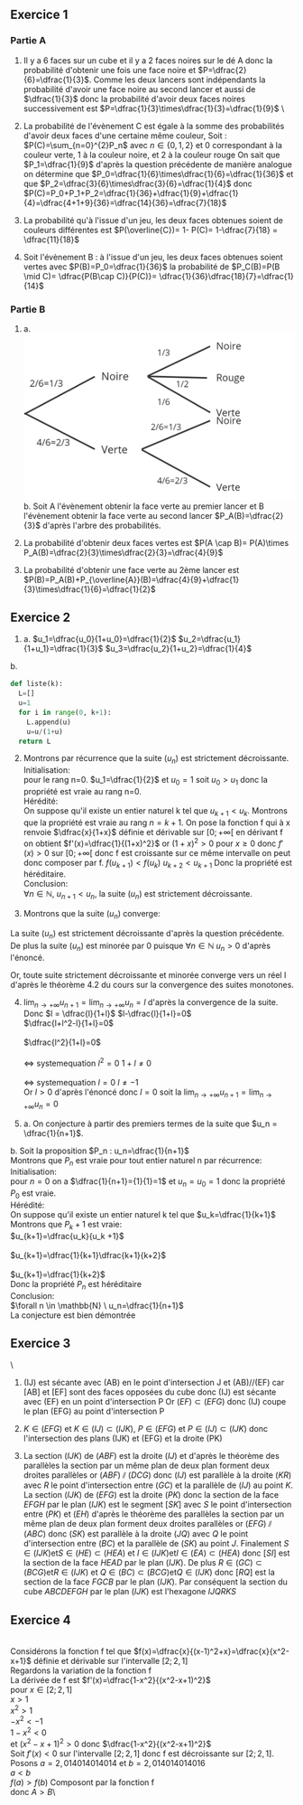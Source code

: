 ## Exercice 1

### Partie A

1. Il y a 6 faces sur un cube et il y a 2 faces noires sur le dé A donc la probabilité d'obtenir une fois une face noire et $P=\dfrac{2}{6}=\dfrac{1}{3}$. Comme les deux lancers sont indépendants la probabilité d'avoir une face noire au second lancer et aussi de $\dfrac{1}{3}$ donc la probabilité d'avoir deux faces noires successivement est $P=\dfrac{1}{3}\times\dfrac{1}{3}=\dfrac{1}{9}$
\
2. La probabilité de l'évènement C est égale à la somme des probabilités d'avoir deux faces d'une certaine même couleur, Soit : $P(C)=\sum_{n=0}^{2}P_n$ avec $n \in \{0,1,2\}$ et 0 correspondant à la couleur verte, 1 à la couleur noire, et 2 à la couleur rouge
On sait que $P_1=\dfrac{1}{9}$ d'après la question précédente de manière analogue on détermine que $P_0=\dfrac{1}{6}\times\dfrac{1}{6}=\dfrac{1}{36}$ et que $P_2=\dfrac{3}{6}\times\dfrac{3}{6}=\dfrac{1}{4}$ donc $P(C)=P_0+P_1+P_2=\dfrac{1}{36}+\dfrac{1}{9}+\dfrac{1}{4}=\dfrac{4+1+9}{36}=\dfrac{14}{36}=\dfrac{7}{18}$

3. La probabilité qu'à l'issue d'un jeu, les deux faces obtenues soient de couleurs différentes est $P(\overline{C})= 1- P(C)= 1-\dfrac{7}{18} = \dfrac{11}{18}$

4. Soit l'évènement B : à l'issue d'un jeu, les deux faces obtenues soient vertes avec $P(B)=P_0=\dfrac{1}{36}$ la probabilité de $P_C(B)=P(B \mid C)= \dfrac{P(B\cap C)}{P(C)}= \dfrac{1}{36}\dfrac{18}{7}=\dfrac{1}{14}$

### Partie B

1. a. ![Arbre des probabilités](DM3_13_11_2023.png)
b. Soit A l'évènement obtenir la face verte au premier lancer et B l'évènement obtenir la face verte au second lancer $P_A(B)=\dfrac{2}{3}$ d'après l'arbre des probabilités.

2. La probabilité d'obtenir deux faces vertes est $P(A \cap B)= P(A)\times P_A(B)=\dfrac{2}{3}\times\dfrac{2}{3}=\dfrac{4}{9}$

3. La probabilité d'obtenir une face verte au 2ème lancer est $P(B)=P_A(B)+P_{\overline{A}}(B)=\dfrac{4}{9}+\dfrac{1}{3}\times\dfrac{1}{6}=\dfrac{1}{2}$

## Exercice 2 

1. a. $u_1=\dfrac{u_0}{1+u_0}=\dfrac{1}{2}$ $u_2=\dfrac{u_1}{1+u_1}=\dfrac{1}{3}$ $u_3=\dfrac{u_2}{1+u_2}=\dfrac{1}{4}$

b.
```python
def liste(k):
  L=[]
  u=1
  for i in range(0, k+1):
    L.append(u)
    u=u/(1+u)
  return L 
```

2. Montrons par récurrence que la suite $(u_n)$ est strictement décroissante.
\
Initialisation:
\
pour le rang n=0.
$u_1=\dfrac{1}{2}$ et $u_0=1$ soit $u_0 > u_1$ donc la propriété est vraie au rang n=0.
\
Hérédité:
\
On suppose qu'il existe un entier naturel k tel que $u_{k+1}<u_k$.
Montrons que la propriété est vraie au rang $n=k+1$.
On pose la fonction f qui à x renvoie $\dfrac{x}{1+x}$ définie et dérivable sur $[0;+\infty[$ en dérivant f on obtient $f'(x)=\dfrac{1}{(1+x)^2}$ or $(1+x)^2 >0$ pour $x \geq 0$ donc $f'(x)>0$ sur $[0;+\infty[$ donc f est croissante sur ce même intervalle on peut donc composer par f.
$f(u_{k+1})<f(u_k)$
$u_{k+2}<u_{k+1}$
Donc la propriété est héréditaire.
\
Conclusion: \
$\forall n \in \mathbb{N}$, $u_{n+1}<u_{n}$, la suite $(u_n)$ est strictement décroissante.

3. Montrons que la suite $(u_n)$ converge:

La suite $(u_n)$ est strictement décroissante d'après la question précédente. De plus la suite $(u_n)$ est minorée par 0 puisque $\forall n \in \mathbb{N} \ u_n>0$ d'après l'énoncé.

Or, toute suite strictement décroissante et minorée converge vers un réel l d'après le théorème 4.2 du cours sur la convergence des suites monotones.

4. $\lim_{n \to +\infty} u_{n+1} = \lim_{n \to +\infty} u_n = l$ d'après la convergence de la suite. Donc $l = \dfrac{l}{1+l}$ 
$l-\dfrac{l}{1+l}=0$
\
$\dfrac{l+l^2-l}{1+l}=0$
\
\
$\dfrac{l^2}{1+l}=0$ \
\
$\Leftrightarrow$
systemequation $l^2=0$ $1+l\neq 0$ \
\
$\Leftrightarrow$
systemequation $l=0$ $l\neq -1$ \
Or $l>0$ d'après l'énoncé donc $l=0$ soit la $\lim_{n \to +\infty} u_{n+1} = \lim_{n \to +\infty} u_n = 0$

5. a. On conjecture à partir des premiers termes de la suite que $u_n = \dfrac{1}{n+1}$.

b. Soit la proposition $P_n : u_n=\dfrac{1}{n+1}$
\
Montrons que $P_n$ est vraie pour tout entier naturel n par récurrence:
\
Initialisation: 
\
pour $n=0$ on a $\dfrac{1}{n+1}={1}{1}=1$ et $u_n=u_0=1$ donc la propriété $P_0$ est vraie.
\
Hérédité:
\
On suppose qu'il existe un entier naturel k tel que $u_k=\dfrac{1}{k+1}$
\
Montrons que $P_k+1$ est vraie:
\
$u_{k+1}=\dfrac{u_k}{u_k +1}$ \
\
$u_{k+1}=\dfrac{1}{k+1}\dfrac{k+1}{k+2}$
\
\
$u_{k+1}=\dfrac{1}{k+2}$ \
Donc la propriété $P_n$ est héréditaire
\
Conclusion:
\
$\forall n \in \mathbb{N} \ u_n=\dfrac{1}{n+1}$ \
La conjecture est bien démontrée

## Exercice 3
\
1. (IJ) est sécante avec (AB) en le point d'intersection J et (AB)//(EF) car [AB] et [EF] sont des faces opposées du cube donc (IJ) est sécante avec (EF) en un point d'intersection P Or $(EF) \subset (EFG)$ donc (IJ) coupe le plan (EFG) au point d'intersection P

2. $K \in (EFG)$ et $K \in (IJ) \subset (IJK)$, $P \in (EFG)$ et $P\in (IJ)\subset (IJK)$ donc l'intersection des plans (IJK) et (EFG) et la droite (PK)

3. La section $(IJK)$ de $(ABF)$ est la droite $(IJ)$ et d'après le théorème des parallèles la section par un même plan de deux plan forment deux droites parallèles or $(ABF) \sslash (DCG)$ donc $(IJ)$ est parallèle à la droite $(KR)$ avec $R$ le point d'intersection entre $(GC)$ et la parallèle de $(IJ)$ au point $K$.
La section $(IJK)$ de $(EFG)$ est la droite $(PK)$ donc la section de la face $EFGH$ par le plan $(IJK)$ est le segment $[SK]$ avec $S$ le point d'intersection entre $(PK)$ et $(EH)$ d'après le théorème des parallèles la section par un même plan de deux plan forment deux droites parallèles or $(EFG) \sslash (ABC)$ donc $(SK)$ est parallèle à la droite $(JQ)$ avec $Q$ le point d'intersection entre $(BC)$ et la parallèle de $(SK)$ au point $J$. Finalement $S \in (IJK) \text{et} S\in (HE) \subset (HEA)$ et $I\in (IJK) \text{et} I\in (EA) \subset (HEA)$ donc $[SI]$ est la section de la face $HEAD$ par le plan $(IJK)$. De plus $R \in (GC) \subset (BCG) \text{et} R \in (IJK)$ et $Q \in (BC) \subset (BCG) \text{et} Q \in (IJK)$ donc $[RQ]$ est la section de la face $FGCB$ par le plan $(IJK)$. Par conséquent la section du cube $ABCDEFGH$ par le plan $(IJK)$ est l'hexagone $IJQRKS$


## Exercice 4
\
Considérons la fonction f tel que $f(x)=\dfrac{x}{(x-1)^2+x}=\dfrac{x}{x^2-x+1}$ définie et dérivable sur l'intervalle $[2;2,1]$ \
Regardons la variation de la fonction f \
La dérivée de f est $f'(x)=\dfrac{1-x^2}{(x^2-x+1)^2}$\
pour $x \in [2;2,1]$\
$x>1$\
$x^2>1$\
$-x^2< -1$\
$1-x^2<0$\
et $(x^2-x+1)^2>0$ donc $\dfrac{1-x^2}{(x^2-x+1)^2}$\
Soit $f'(x)<0$ sur l'intervalle $[2;2,1]$ donc f est décroissante sur $[2;2,1]$.\
Posons $a=2,014014014014$ et $b=2,014014014016$\
$a<b$\
$f(a)>f(b)$ Composont par la fonction f\
donc $A>B$\

